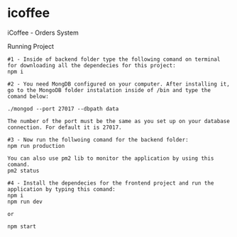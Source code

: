 # icoffee
iCoffee - Orders System


Running Project

    #1 - Inside of backend folder type the following comand on terminal for downloading all the dependecies for this project:
    npm i

    #2 - You need MongDB configured on your computer. After installing it, go to the MongoDB folder instalation inside of /bin and type the comand below:

    ./mongod --port 27017 --dbpath data

    The number of the port must be the same as you set up on your database connection. For default it is 27017.

    #3 - Now run the follwoing comand for the backend folder:
    npm run production

    You can also use pm2 lib to monitor the application by using this comand.
    pm2 status

    #4 - Install the dependecies for the frontend project and run the application by typing this comand:
    npm i
    npm run dev 

    or

    npm start
